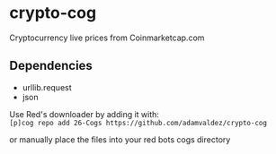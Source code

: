# crypto-cog
Cryptocurrency live prices from Coinmarketcap.com

## Dependencies
- urllib.request
- json

Use Red's downloader by adding it with:  
`[p]cog repo add 26-Cogs https://github.com/adamvaldez/crypto-cog`

or manually place the files into your red bots cogs directory
